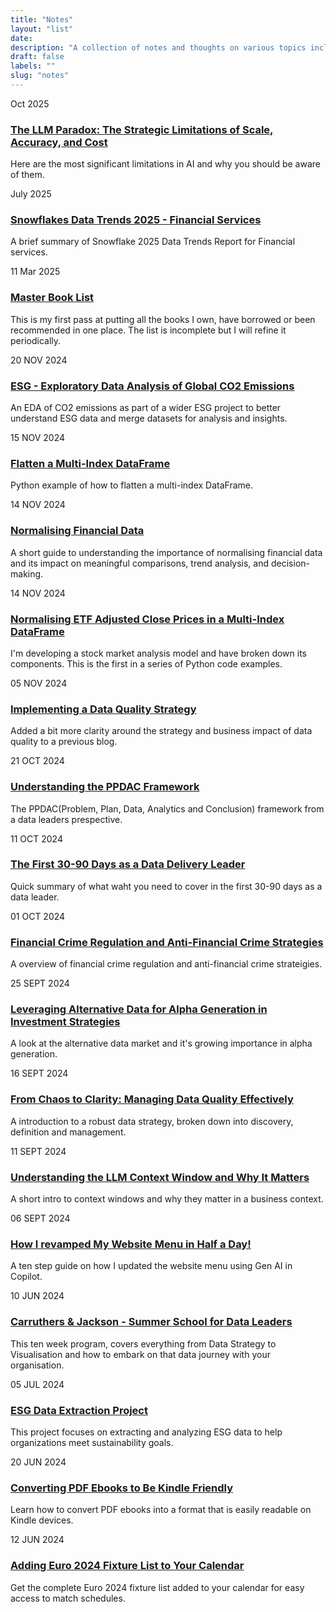 ```yaml
---
title: "Notes"
layout: "list"
date: 
description: "A collection of notes and thoughts on various topics including data, AI, technology, books and life."
draft: false
labels: ""
slug: "notes"
---
```


<div class="note-item post" data-tags="AI">
<div class="item-date sans-serif">Oct 2025</div>
<div class="item-info">
<h3 class="sans-serif"><a class="color-inherit" href="../llm_limitations">The LLM Paradox: The Strategic Limitations of Scale, Accuracy, and Cost</a></h3>
<p>Here are the most significant limitations in AI and why you should be aware of them.</p>
</div>
</div>
<div class="note-item post" data-tags="books">
<div class="item-date sans-serif">July 2025</div>
<div class="item-info">
<h3 class="sans-serif"><a class="color-inherit" href="../snowflake_2025_trends">Snowflakes Data Trends 2025 - Financial Services</a></h3>
<p>A brief summary of Snowflake 2025 Data Trends Report for Financial services.</p>
</div>
</div>
<div class="note-item post" data-tags="books">
    <div class="item-date sans-serif">11 Mar 2025</div>
    <div class="item-info">
    <h3 class="sans-serif"><a class="color-inherit" href="../../read/master_book_list">Master Book List</a></h3>
    <p>This is my first pass at putting all the books I own, have borrowed or been recommended in one place. The list is incomplete but I will refine it periodically.</p>
    </div>
</div>
    <div class="note-item post" data-tags="esg analytics python">
    <div class="item-date sans-serif">20 NOV 2024</div>
    <div class="item-info">
    <h3 class="sans-serif"><a class="color-inherit" href="../../python/co2_emissions_eda">ESG - Exploratory Data Analysis of Global CO2 Emissions</a></h3>
    <p>An EDA of CO2 emissions as part of a wider ESG project to better understand ESG data and merge datasets for analysis and insights.</p>
    </div>
</div>
    <div class="note-item post" data-tags="esg analytics python">
    <div class="item-date sans-serif">15 NOV 2024</div>
    <div class="item-info">
    <h3 class="sans-serif"><a class="color-inherit" href="../../python/flatten_multiindex_dataframe">Flatten a Multi-Index DataFrame</a></h3>
    <p>Python example of how to flatten a multi-index DataFrame.</p>
    </div>
</div>
<div class="note-item post" data-tags="data finance">
    <div class="item-date sans-serif">14 NOV 2024</div>
    <div class="item-info">
    <h3 class="sans-serif"><a class="color-inherit" href="..//normalising_data">Normalising Financial Data</a></h3>
    <p>A short guide to understanding the importance of normalising financial data and its impact on meaningful comparisons, trend analysis, and decision-making.</p>
    </div>
</div>
 <div class="note-item post" data-tags="finance analytics python">
                <div class="item-date sans-serif">14 NOV 2024</div>
                <div class="item-info">
                <h3 class="sans-serif"><a class="color-inherit" href="../../python/normalise_multiindex_data">Normalising ETF Adjusted Close Prices in a Multi-Index DataFrame</a></h3>
                <p>I'm developing a stock market analysis model and have broken down its components. This is the first in a series of Python code examples.</p>
                </div>
                </div>
            <div class="note-item post" data-tags="data strategy leadership">
                <div class="item-date sans-serif">05 NOV 2024</div>
                <div class="item-info">
                <h3 class="sans-serif"><a class="color-inherit" href="../data_quality">Implementing a Data Quality Strategy</a></h3>
                <p>Added a bit more clarity around the strategy and business impact of data quality to a previous blog.</p>
                </div>
                </div>
            <div class="note-item" data-tags="data strategy">
                <div class="item-date sans-serif">21 OCT 2024</div>
                <div class="item-info">
                <h3 class="sans-serif"><a class="color-inherit" href="../intro_ppdac">Understanding the PPDAC Framework</a></h3>
                <p>The PPDAC(Problem, Plan, Data, Analytics and Conclusion) framework from a data leaders prespective.</p>
                </div>
                </div>
            <div class="note-item post" data-tags="leadership data strategy">
                <div class="item-date sans-serif">11 OCT 2024</div>
                <div class="item-info">
                <h3 class="sans-serif"><a class="color-inherit" href="../first_30_days">The First 30-90 Days as a Data Delivery Leader</a></h3>
                <p>Quick summary of what waht you need to cover in the first 30-90 days as a data leader.</p>
                </div>
                </div>
                <div class="note-item post" data-tags="finance data strategy">
                <div class="item-date sans-serif">01 OCT 2024</div>
                <div class="item-info">
                <h3 class="sans-serif"><a class="color-inherit" href="..//financial_crime">Financial Crime Regulation and Anti-Financial Crime Strategies</a></h3>
                <p>A overview of financial crime regulation and anti-financial crime strateigies.</p>
                </div>
                </div>
                <div class="note-item post" data-tags="AI data">
                <div class="item-date sans-serif">25 SEPT 2024</div>
                <div class="item-info">
                <h3 class="sans-serif"><a class="color-inherit" href="..//alternative_data_alpha">Leveraging Alternative Data for Alpha Generation in Investment Strategies</a></h3>
                <p>A look at the alternative data market and it's growing importance in alpha generation.</p>
                </div>
            </div>
            <div class="note-item post" data-tags="data strategy leadership">
            <div class="item-date sans-serif">16 SEPT 2024</div>
                <div class="item-info">
                    <h3 class="sans-serif"><a class="color-inherit" href="..//data_quality">From Chaos to Clarity: Managing Data Quality Effectively</a></h3>
                    <p>A introduction to a robust data strategy, broken down into discovery, definition and management.</p>
                </div>
            </div>

<div class="note-item post" data-tags="AI">
    <div class="item-date sans-serif">11 SEPT 2024</div>
    <div class="item-info">
        <h3 class="sans-serif"><a class="color-inherit" href="..//understanding_the_llm_context_window">Understanding the LLM Context Window and Why It Matters</a></h3>
        <p>A short intro to context windows and why they matter in a business context.</p>
    </div>
</div>

<div class="note-item post" data-tags="AI">
    <div class="item-date sans-serif">06 SEPT 2024</div>
    <div class="item-info">
        <h3 class="sans-serif"><a class="color-inherit" href="../copilot_menu">How I revamped My Website Menu in Half a Day!</a></h3>
        <p>A ten step guide on how I updated the website menu using Gen AI in Copilot.</p>
    </div>
</div>

<div class="note-item">
<div class="item-date sans-serif">10 JUN 2024</div>
 <div class="item-info">
                                <h3 class="sans-serif"><a class="color-inherit" href="../../summer_school/summer_school/">Carruthers & Jackson - Summer School for Data Leaders</a></h3>
                                <p>This ten week program, covers everything from Data Strategy to Visualisation and how to embark on that data journey with your organisation. </p>
                                <!-- <ul class="sans-serif">            <li><a href="/tag/data" target="_self">#DATA</a><a href="/tag/leadership" target="_self"> #LEADERSHIP</a></li>
                                <div class="clearfix"></div></ul> -->
                            </div>
</div>


<div class="note-item">
<div class="item-date sans-serif">05 JUL 2024</div>
<div class="item-info">
    <h3 class="sans-serif"><a class="color-inherit" href="../project_esg_report">ESG Data Extraction Project</a></h3>
    <p>This project focuses on extracting and analyzing ESG data to help organizations meet sustainability goals.</p>
</div>
</div>

<div class="note-item">
<div class="item-date sans-serif">20 JUN 2024</div>
<div class="item-info">
    <h3 class="sans-serif"><a class="color-inherit" href="../pdf_to_kindle">Converting PDF Ebooks to Be Kindle Friendly</a></h3>
    <p>Learn how to convert PDF ebooks into a format that is easily readable on Kindle devices.</p>
</div>
</div>

<div class="note-item">
<div class="item-date sans-serif">12 JUN 2024</div>
<div class="item-info">
    <h3 class="sans-serif"><a class="color-inherit" href="../euro_2024">Adding Euro 2024 Fixture List to Your Calendar</a></h3>
    <p>Get the complete Euro 2024 fixture list added to your calendar for easy access to match schedules.</p>
</div>
</div>


